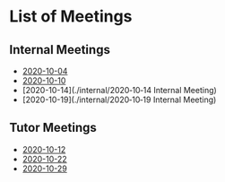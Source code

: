 # List of Meetings

## Internal Meetings
 - [2020-10-04](./internal/2020‐10‐04-Preliminary-Internal-Meeting-(Kickoff))
 - [2020-10-10](./internal/2020‐10‐10-Internal-Meeting)
 - [2020-10-14](./internal/2020‐10‐14 Internal Meeting)
 - [2020-10-19](./internal/2020‐10‐19 Internal Meeting)

## Tutor Meetings
 - [2020-10-12](./tutor/2020‐10‐12-Tutor-Meeting-(Kickoff))
 - [2020-10-22](./tutor/2020‐10‐22-Tutor-Meeting)
 - [2020-10-29](./tutor/2020‐10‐29-Tutor-Meeting)
